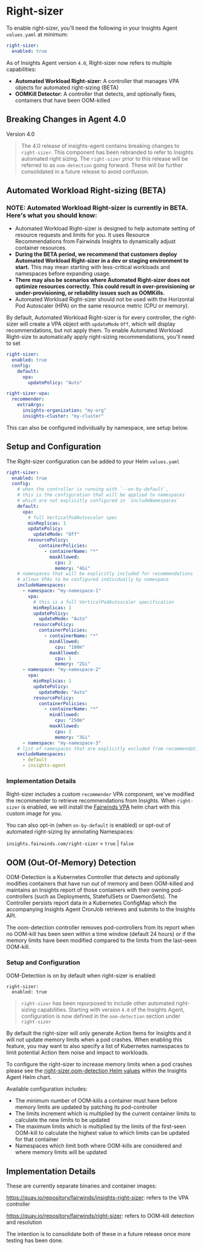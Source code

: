 # Right-sizer

To enable right-sizer, you'll need the following in your Insights Agent `values.yaml` at minimum:

```yaml
right-sizer:
  enabled: true
```

As of Insights Agent version `4.0`, Right-sizer now refers to multiple capabilities:

* **Automated Workload Right-sizer:** A controller that manages VPA objects for automated right-sizing (BETA)
* **OOMKill Detector:** A controller that detects, and optionally fixes, containers that have been OOM-killed

## Breaking Changes in Agent 4.0

 Version 4.0
> The 4.0 release of insights-agent contains breaking changes to `right-sizer`. This component has been rebranded to refer to Insights automated right sizing. The `right-sizer` prior to this release will be referred to as `oom-detection` going forward. These will be further consolidated in a future release to avoid confusion.

## Automated Workload Right-sizing (BETA)

### NOTE: Automated Workload Right-sizer is currently in BETA. Here's what you should know:
- Automated Workload Right-sizer is designed to help automate setting of resource requests and limits for you. It uses Resource Recommendations from Fairwinds Insights to dynamically adjust container resources.
- **During the BETA period, we recommend that customers deploy Automated Workload Right-sizer in a dev or staging environment to start.**  This may mean starting with less-critical workloads and namespaces before expanding usage.
- **There may also be scenarios where Automated Right-sizer does not optimize resources correctly. This could result in over-provisioning or under-provisioning, or reliability issues such as OOMKills.** 
- Automated Workload Right-sizer should not be used with the Horizontal Pod Autoscaler (HPA) on the same resource metric (CPU or memory).

By default, Automated Workload Right-sizer is for every controller, the right-sizer will create a VPA object with `updateMode` `Off`, which will display recommendations, but not apply them. To enable Automated Workload Right-size to automatically apply right-sizing recommendations, you'll need to set 

```yaml
right-sizer:
  enabled: true
  config:
    default:
      vpa:
        updatePolicy: "Auto"

right-sizer-vpa:
  recommender:
    extraArgs:
      insights-organization: "my-org"
      insights-cluster: "my-cluster"
```

This can also be configured individually by namespace, see setup below.

## Setup and Configuration

The Right-sizer configuration can be added to your Helm `values.yaml`

```yaml
right-sizer:
  enabled: true
  config:
    # when the controller is running with `--on-by-default`,
    # this is the configuration that will be applied to namespaces
    # which are not explicitly configured in `includeNamespaces`
    default:
      vpa:
        # full VerticalPodAutoscaler spec
        minReplicas: 1
        updatePolicy:
          updateMode: "Off"
        resourcePolicy:
            containerPolicies:
              - containerName: "*"
                maxAllowed:
                  cpu: 2
                  memory: "4Gi"
    # namespaces that will be explicitly included for recommendations
    # allows VPAs to be configured individually by namespace
    includeNamespaces:
      - namespace: "my-namespace-1"
        vpa:
          # this is a full VerticalPodAutoscaler specification
          minReplicas: 1
          updatePolicy:
            updateMode: "Auto"
          resourcePolicy:
            containerPolicies:
              - containerName: "*"
                minAllowed:
                  cpu: "100m"
                maxAllowed:
                  cpu: 1
                  memory: "2Gi"
      - namespace: "my-namespace-2"
        vpa:
          minReplicas: 1
          updatePolicy:
            updateMode: "Auto"
          resourcePolicy:
            containerPolicies:
              - containerName: "*"
                minAllowed:
                  cpu: "250m"
                maxAllowed:
                  cpu: 2
                  memory: "3Gi"
      - namespace: "my-namespace-3"
    # list of namespaces that are explicitly excluded from recommendations
    excludeNamespaces:
      - default
      - insights-agent
```

### Implementation Details

Right-sizer includes a custom `recommender` VPA component, we've modified the recommender to retrieve recommendations from Insights. When `right-sizer` is enabled, we will install the [Fairwinds VPA](https://artifacthub.io/packages/helm/fairwinds-stable/vpa) helm chart with this custom image for you.

You can also opt-in (when `on-by-default` is enabled) or opt-out of automated right-sizing by annotating Namespaces:

`insights.fairwinds.com/right-sizer` = `true` | `false`

## OOM (Out-Of-Memory) Detection

OOM-Detection is a Kubernetes Controller that detects and optionally modifies containers that have run out of memory and been OOM-killed and maintains an Insights report of those containers with their owning pod-controllers (such as Deployments, StatefulSets or DaemonSets). The Controller persists report data in a Kubernetes ConfigMap which the accompanying Insights Agent CronJob retrieves and submits to the Insights API.

The oom-detection controller removes pod-controllers from its report when no OOM-kill has been seen within a time window (default 24 hours) or if the memory limits have been modified compared to the limits from the last-seen OOM-kill. 

### Setup and Configuration
OOM-Detection is on by default when right-sizer is enabled:

```
right-sizer:
  enabled: true
```

> `right-sizer` has been repurposed to include other automated right-sizing capabilities. Starting with version `4.0` of the Insights Agent, configuration is now defined in the `oom-detection` section under `right-sizer`

By default the right-sizer will only generate Action Items for Insights and it will not update memory limits when a pod crashes. When enabling this feature, you may want to also specify a list of Kubernetes namespaces to limit potential Action Item noise and impact to workloads.

To configure the right-sizer to increase memory limits when a pod crashes please see the [right-sizer.oom-detection Helm values](https://github.com/FairwindsOps/charts/blob/master/stable/insights-agent/values.yaml) within the Insights Agent Helm chart.

Available configuration includes:

* The minimum number of OOM-kills a container must have before memory limits are updated by patching its pod-controller
* The limits increment which is multiplied by the current container limits to calculate the new limits to be updated
* The maximum limits which is multiplied by the limits of the first-seen OOM-kill to calculate the highest value to which limits can be updated for that container
* Namespaces which limit both where OOM-kills are considered and where memory limits will be updated

## Implementation Details

These are currently separate binaries and container images:

https://quay.io/repository/fairwinds/insights-right-sizer: refers to the VPA controller

https://quay.io/repository/fairwinds/right-sizer: refers to OOM-kill detection and resolution

The intention is to consolidate both of these in a future release once more testing has been done.
